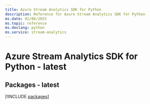 ```yaml
---
title: Azure Stream Analytics SDK for Python
description: Reference for Azure Stream Analytics SDK for Python
ms.date: 02/06/2025
ms.topic: reference
ms.devlang: python
ms.service: stream-analytics
---
```

# Azure Stream Analytics SDK for Python - latest
## Packages - latest
[!INCLUDE [packages](stream-analytics-index.md)]